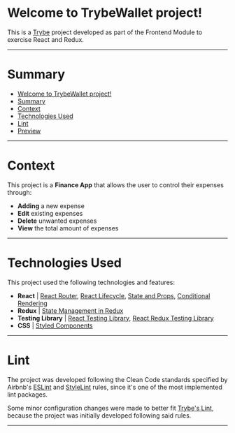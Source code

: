 # Welcome to TrybeWallet project!
This is a [Trybe](https://www.betrybe.com/) project developed as part of the Frontend Module to exercise React and Redux.

---

# Summary
- [Welcome to TrybeWallet project!](#welcome-to-trybewallet-project!)
- [Summary](#summary)
- [Context](#context)
- [Technologies Used](#technologies-used)
- [Lint](#lint)
- [Preview](#preview)

---

# Context
This project is a __Finance App__ that allows the user to control their expenses through:
 * __Adding__ a new expense
 * __Edit__ existing expenses
 * __Delete__ unwanted expenses
 * __View__ the total amount of expenses

---

# Technologies Used
This project used the following technologies and features:
  * __React__ | [React Router](https://blog.pshrmn.com/simple-react-router-v4-tutorial/), [React Lifecycle](https://projects.wojtekmaj.pl/react-lifecycle-methods-diagram/), [State and Props](https://reactjs.org/docs/thinking-in-react.html), [Conditional Rendering](https://reactjs.org/docs/conditional-rendering.html)
  * __Redux__ | [State Management in Redux](https://blog.logrocket.com/why-use-redux-reasons-with-clear-examples-d21bffd5835/)
  * __Testing Library__ | [React Testing Library](https://kentcdodds.com/blog/common-mistakes-with-react-testing-library), [React Redux Testing Library](https://testing-library.com/docs/example-react-redux/)
  * __CSS__ | [Styled Components](https://styled-components.com/) 

---

# Lint
The project was developed following the Clean Code standards specified by Airbnb's [ESLint](https://www.npmjs.com/package/eslint-config-airbnb) and [StyleLint](https://www.npmjs.com/package/stylelint-config-airbnb) rules, since it's one of the most implemented lint packages.

Some minor configuration changes were made to better fit [Trybe's Lint](https://github.com/betrybe/eslint-config-trybe), because the project was initially developed following said rules.

---
